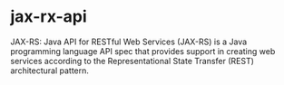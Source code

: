 # jax-rx-api
JAX-RS: Java API for RESTful Web Services (JAX-RS) is a Java programming language API spec that provides support in creating web services according to the Representational State Transfer (REST) architectural pattern.
